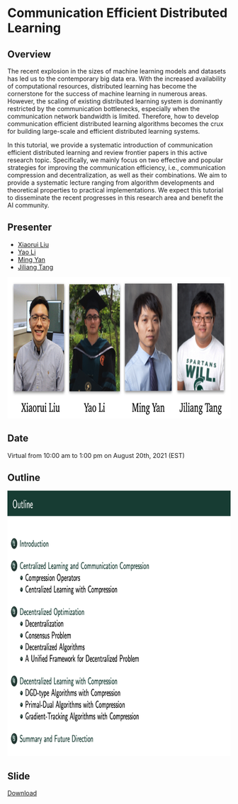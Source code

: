 
# Communication Efficient Distributed Learning


## Overview
The recent explosion in the sizes of machine learning models and datasets has led us to the contemporary big data era. With the increased availability of computational resources, distributed learning has become the cornerstone for the success of machine learning in numerous areas. However, the scaling of existing distributed learning system is dominantly restricted by the communication bottlenecks, especially when the communication network bandwidth is limited. Therefore, how to develop communication efficient distributed learning algorithms becomes the crux for building large-scale and efficient distributed learning systems.


In this tutorial, we provide a systematic introduction of communication efficient distributed learning and review frontier papers in this active research topic. Specifically, we mainly focus on two effective and popular strategies for improving the communication efficiency, i.e., communication compression and decentralization, as well as their combinations. We aim to provide a systematic lecture ranging from algorithm developments and theoretical properties to practical implementations. We expect this tutorial to disseminate the recent progresses in this research area and benefit the AI community.


## Presenter

- [Xiaorui Liu](http://cse.msu.edu/~xiaorui/) 
- [Yao Li](https://yaoleoli.github.io/)
- [Ming Yan](https://users.math.msu.edu/users/myan/)
- [Jiliang Tang](http://cse.msu.edu/~tangjili)

<!-- ![](./assets/images/speaker.png) -->

<img src="./assets/images/speaker.png" width="800" height="320" />   

## Date

Virtual from 10:00 am to 1:00 pm on August 20th, 2021 (EST)

## Outline 

<!-- ![](./assets/images/tutorial_outline.png) -->

<img src="./assets/images/tutorial_outline.png" width="800" height="600" />   

## Slide

[Download](http://cse.msu.edu/~xiaorui/files/IJCAI2021_OPT_Tutorial.pdf)





